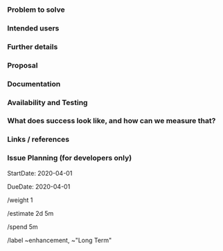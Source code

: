 <!--
The first three sections: "Problem to solve", "Intended users" and "Proposal",
are strongly recommended, while the rest of the sections can be filled out during
the problem validation or breakdown phase. However, keep in mind that providing
complete and relevant information early helps our product team validate the
problem and start working on a solution.
-->

### Problem to solve

<!--
What problem do we solve? Try to define the who/what/why of the opportunity as a user story.
For example, "As a (who), I want (what), so I can (why/value)."
-->

### Intended users

<!--
Who will use this feature? If known, include any of the following: types of users
(e.g. Developer), or specific company roles (e.g. Release Manager). It's okay to write "Unknown".
-->

### Further details

<!--
Include use cases, benefits, goals, or any other details that will help us understand
the problem better.
-->

### Proposal

<!--
How are we going to solve the problem? Try to include the user journey!
-->

### Documentation

<!--
Add all known documentation requirements in this section.
-->

### Availability and Testing

<!--
This section needs to be retained and filled in during the workflow planning
breakdown phase of this feature proposal, if not earlier.

What risks does this change pose? How might it affect the quality of the product?
What additional test coverage or changes to tests will be needed?
-->

### What does success look like, and how can we measure that?

<!--
Define both the success metrics and acceptance criteria. Note that success metrics
indicate the desired business outcomes, while acceptance criteria indicate when
the solution is working correctly.
-->

### Links / references

<!--
E.g. related issues and merge requests, external resources.
For relations to other issues in Gitlab, please use the standard Gitlab format
'group/project#issue_number' to allow easy automatic linking.
-->

### Issue Planning (for developers only)

<!-- Projected start date for handling this issue. -->
StartDate: 2020-04-01

<!-- Expected completion date for this issue. -->
DueDate: 2020-04-01

<!-- Issue impact, 1 (lowest) to 10 (highest). -->
/weight 1

<!-- Estimate of total time needed to solve this issue. -->
/estimate 2d 5m

<!-- Time already spent on this issue. -->
/spend 5m

<!-- Labels to add to this issue. Use ~"Short Term" for planning. -->
/label ~enhancement, ~"Long Term"
